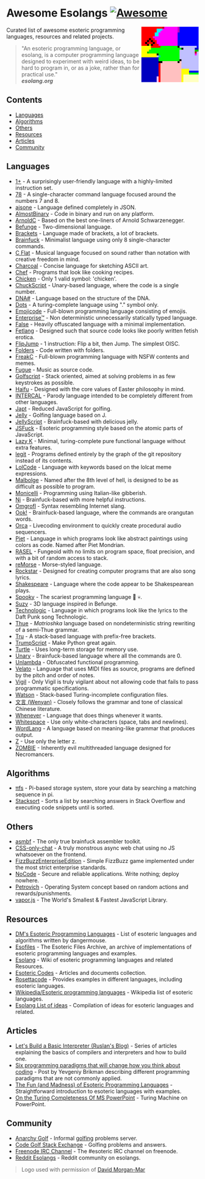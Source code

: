 # Awesome Esolangs [![Awesome](https://awesome.re/badge.svg)](https://awesome.re)

<img src="logo_piet.png" align="right">

Curated list of awesome esoteric programming languages, resources and related projects.

> "An esoteric programming language, or esolang, is a computer programming language designed to experiment with weird ideas, to be hard to program in, or as a joke, rather than for practical use."  
> **_esolang.org_**

## Contents

- [Languages](#languages)
- [Algorithms](#algorithms)
- [Others](#others)
- [Resources](#resources)
- [Articles](#articles)
- [Community](#community)

## Languages

- [1+](https://esolangs.org/wiki/1%2B) - A surprisingly user-friendly language with a highly-limited instruction set.
- [78](https://github.com/oatmealine/78) - A single-character command language focused around the numbers 7 and 8.
- [ajsone](https://www.quaxio.com/ajsone) - Language defined completely in JSON.
- [AlmostBinary](https://github.com/wsdt/AlmostBinary) - Code in binary and run on any platform.
- [ArnoldC](http://lhartikk.github.io/ArnoldC) - Based on the best one-liners of Arnold Schwarzenegger.
- [Befunge](https://esolangs.org/wiki/Befunge) - Two-dimensional language.
- [Brackets](https://github.com/kvbc/brackets) - Language made of brackets, a lot of brackets.
- [Brainfuck](https://esolangs.org/wiki/Brainfuck) - Minimalist language using only 8 single-character commands.
- [C Flat](https://github.com/NicksterSand/Cflat) - Musical language focused on sound rather than notation with creative freedom in mind.
- [Charcoal](https://github.com/somebody1234/Charcoal) - Concise language for sketching ASCII art.
- [Chef](http://www.dangermouse.net/esoteric/chef.html) - Programs that look like cooking recipes.
- [Chicken](https://esolangs.org/wiki/Chicken) - Only 1 valid symbol: 'chicken'.
- [ChuckScript](https://github.com/angrykoala/chuckscript) - Unary-based language, where the code is a single number.
- [DNA#](https://esolangs.org/wiki/DNA-Sharp) - Language based on the structure of the DNA.
- [Dots](https://github.com/josconno/dots) - A turing-complete language using "." symbol only.
- [Emojicode](http://www.emojicode.org) - Full-blown programming language consisting of emojis.
- [Enterprise™](https://github.com/joaomilho/Enterprise) - Non deterministic unnecessarily statically typed language.
- [False](http://strlen.com/false-language) - Heavily offuscated language with a minimal implementation.
- [Fetlang](https://github.com/Property404/fetlang) - Designed such that source code looks like poorly written fetish erotica.
- [FlipJump](https://github.com/tomhea/flip-jump) - 1 instruction: Flip a bit, then Jump. The simplest OISC.
- [Folders](https://github.com/rottytooth/Folders) - Code written with folders.
- [FreakC](https://github.com/FreakC-Foundation/FreakC) - Full-blown programming language with NSFW contents and memes.
- [Fugue](https://esolangs.org/wiki/Fugue) - Music as source code.
- [Golfscript](http://www.golfscript.com/golfscript) - Stack oriented, aimed at solving problems in as few keystrokes as possible.
- [Haifu](http://www.dangermouse.net/esoteric/haifu.html) - Designed with the core values of Easter philosophy in mind.
- [INTERCAL](http://www.catb.org/~esr/intercal) - Parody language intended to be completely different from other languages.
- [Japt](https://github.com/ETHproductions/japt) - Reduced JavaScript for golfing.
- [Jelly](https://github.com/DennisMitchell/jellylanguage) - Golfing language based on J.
- [JellyScript](https://github.com/nguyenphuminh/Jellyscript) - Brainfuck-based with delicious jelly.
- [JSFuck](https://github.com/aemkei/jsfuck) - Esoteric programming style based on the atomic parts of JavaScript.
- [Lazy K](https://tromp.github.io/cl/lazy-k.html) - Minimal, turing-complete pure functional language without extra features.
- [legit](https://morr.cc/legit) - Programs defined entirely by the graph of the git repository instead of its contents.
- [LolCode](http://lolcode.org) - Language with keywords based on the lolcat meme expressions.
- [Malbolge](http://www.lscheffer.com/malbolge.shtml) - Named after the 8th level of hell, is designed to be as difficult as possible to program.
- [Monicelli](https://github.com/esseks/monicelli) - Programming using Italian-like gibberish.
- [Ni](https://github.com/DeybisMelendez/ni) - Brainfuck-based with more helpful instructions.
- [Omgrofl](https://esolangs.org/wiki/Omgrofl) - Syntax resembling Internet slang.
- [Ook!](http://www.dangermouse.net/esoteric/ook.html) - Brainfuck-based language, where the commands are orangutan words.
- [Orca](https://hundredrabbits.itch.io/orca) - Livecoding environment to quickly create procedural audio sequencers.
- [Piet](http://www.dangermouse.net/esoteric/piet.html) - Language in which programs look like abstract paintings using colors as code. Named after Piet Mondrian.
- [RASEL](https://github.com/Nakilon/rasel) - Fungeoid with no limits on program space, float precision, and with a bit of random access to stack.
- [reMorse](http://esolangs.org/wiki/reMorse) - Morse-styled language.
- [Rockstar](https://github.com/dylanbeattie/rockstar) - Designed for creating computer programs that are also song lyrics.
- [Shakespeare](http://shakespearelang.sourceforge.net) - Language where the code appear to be Shakespearean plays.
- [Spooky](https://spookylang.com) - The scariest programming language :jack_o_lantern: :skull:.
- [Suzy](https://github.com/gvx/suzy) - 3D language inspired in Befunge.
- [Technologic](https://esolangs.org/wiki/Technologic) - Language in which programs look like the lyrics to the Daft Punk song Technologic.
- [Thue](https://github.com/jcolag/Thue) - _Matrioshka_ language based on nondeterministic string rewriting of a semi-Thue grammar.
- [Tru](https://github.com/sungwoncho/tru) - A stack-based language with prefix-free brackets.
- [TrumpScript](https://github.com/samshadwell/TrumpScript) - Make Python great again.
- [Turtle](https://github.com/TypeMonkey/Turtle) - Uses long-term storage for memory use.
- [Unary](https://esolangs.org/wiki/Unary) - Brainfuck-based language where all the commands are 0.
- [Unlambda](http://www.madore.org/~david/programs/unlambda) - Obfuscated functional programming.
- [Velato](http://velato.net) - Language that uses MIDI files as source, programs are defined by the pitch and order of notes.
- [Vigil](https://github.com/munificent/vigil) - Only Vigil is truly vigilant about not allowing code that fails to pass programmatic specifications.
- [Watson](https://github.com/genkami/watson) - Stack-based Turing-incomplete configuration files.
- [文言 (Wenyan)](http://wenyan-lang.lingdong.works) - Closely follows the grammar and tone of classical Chinese literature.
- [Whenever](http://www.dangermouse.net/esoteric/whenever.html) - Language that does things whenever it wants.
- [Whitespace](http://web.archive.org/web/20150623025348/http://compsoc.dur.ac.uk/whitespace) - Use only white-characters (space, tabs and newlines).
- [WordLang](https://github.com/WilliamRagstad/WordLang) - A language based on meaning-like grammar that produces output.
- [Z](https://esolangs.org/wiki/Z) - Use only the letter z.
- [ZOMBIE](https://www.dangermouse.net/esoteric/zombie.html) - Inherently evil multithreaded language designed for Necromancers.

## Algorithms

- [πfs](https://github.com/philipl/pifs) - Pi-based storage system, store your data by searching a matching sequence in pi.
- [Stacksort](https://gkoberger.github.io/stacksort) - Sorts a list by searching answers in Stack Overflow and executing code snippets until is sorted.

## Others

- [asmbf](https://github.com/KrzysztofSzewczyk/asmbf) - The only true brainfuck assembler toolkit.
- [CSS-only-chat](https://github.com/kkuchta/css-only-chat) - A truly monstrous async web chat using no JS whatsoever on the frontend.
- [FizzBuzzEnterpriseEdition](https://github.com/EnterpriseQualityCoding/FizzBuzzEnterpriseEdition) - Simple FizzBuzz game implemented under the most strict enterprise standards.
- [NoCode](https://github.com/kelseyhightower/nocode) - Secure and reliable applications. Write nothing; deploy nowhere.
- [Petrovich](http://www.dangermouse.net/esoteric/petrovich.html) - Operating System concept based on random actions and rewards/punishments.
- [vapor.js](https://github.com/madrobby/vapor.js) - The World's Smallest & Fastest JavaScript Library.

## Resources

- [DM's Esoteric Programming Languages](http://www.dangermouse.net/esoteric) - List of esoteric languages and algorithms written by dangermouse.
- [Esofiles](https://github.com/graue/esofiles) - The Esoteric Files Archive, an archive of implementations of esoteric programming languages and examples.
- [Esolang](https://esolangs.org) - Wiki of esoteric programming languages and related Resources.
- [Esoteric Codes](https://esoteric.codes) - Articles and documents collection.
- [Rosettacode](http://rosettacode.org/wiki/Rosetta_Code) - Provides examples in different languages, including esoteric languages.
- [Wikipedia/Esoteric programming languages](https://en.wikipedia.org/wiki/Esoteric_programming_language) - Wikipedia list of esoteric languages.
- [Esolang List of ideas](https://esolangs.org/wiki/List_of_ideas) - Compilation of ideas for esoteric languages and related.

## Articles

- [Let's Build a Basic Interpreter (Ruslan's Blog)](https://ruslanspivak.com/lsbasi-part1) - Series of articles explaining the basics of compilers and interpreters and how to build one.
- [Six programming paradigms that will change how you think about coding](http://www.ybrikman.com/writing/2014/04/09/six-programming-paradigms-that-will) - Post by Yevgeniy Brikman describing different programming paradigms that are not commonly applied.
- [The Fun (and Madness) of Esoteric Programming Languages](https://tomassetti.me/discovering-arcane-world-esoteric-programming-languages) - Straightforward introduction to esoteric languages with examples.
- [On the Turing Completeness Of MS PowerPoint](http://www.andrew.cmu.edu/user/twildenh/PowerPointTM/Paper.pdf) - Turing Machine on PowerPoint.

## Community

- [Anarchy Golf](http://golf.shinh.org) - Informal [golfing](https://en.wikipedia.org/wiki/Code_golf) problems server.
- [Code Golf Stack Exchange](https://codegolf.stackexchange.com) - Golfing problems and answers.
- [Freenode IRC Channel](http://webchat.freenode.net/?channels=esoteric&uio=d4) - The #esoteric IRC channel on freenode.
- [Reddit Esolangs](https://www.reddit.com/r/esolangs) - Reddit community on esolangs.

> Logo used with permission of [David Morgan-Mar](http://www.dangermouse.net/esoteric/piet/samples.html)
